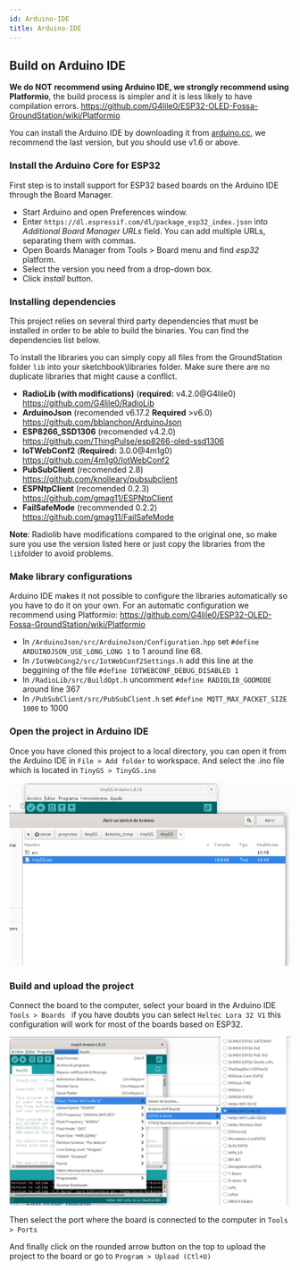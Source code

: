 ```yaml
---
id: Arduino-IDE
title: Arduino-IDE
---
```


## Build on Arduino IDE
**We do NOT recommend using Arduino IDE, we strongly recommend using Platformio**, the build process is simpler and it is less likely to have compilation errors. https://github.com/G4lile0/ESP32-OLED-Fossa-GroundStation/wiki/Platformio

You can install the Arduino IDE by downloading it from [arduino.cc](https://www.arduino.cc/en/Main/Software), we recommend the last version, but you should use v1.6 or above.

### Install the Arduino Core for ESP32
First step is to install support for ESP32 based boards on the Arduino IDE through the Board Manager.

* Start Arduino and open Preferences window.
* Enter `https://dl.espressif.com/dl/package_esp32_index.json` into *Additional Board Manager URLs* field. You can add multiple URLs, separating them with commas. 
* Open Boards Manager from Tools > Board menu and find *esp32* platform.
* Select the version you need from a drop-down box.
* Click *install* button.

### Installing dependencies
This project relies on several third party dependencies that must be installed in order to be able to build the binaries. You can find the dependencies list below.

To install the libraries you can simply copy all files from the GroundStation folder `lib` into your sketchbook\libraries folder. Make sure there are no duplicate libraries that might cause a conflict.

* **RadioLib (with modifications)** (**required:** v4.2.0@G4lile0) https://github.com/G4lile0/RadioLib
* **ArduinoJson** (recomended v6.17.2 **Required** >v6.0) https://github.com/bblanchon/ArduinoJson
* **ESP8266_SSD1306** (recomended v4.2.0) https://github.com/ThingPulse/esp8266-oled-ssd1306
* **IoTWebConf2** (**Required:** 3.0.0@4m1g0) https://github.com/4m1g0/IotWebConf2
* **PubSubClient** (recomended 2.8) https://github.com/knolleary/pubsubclient
* **ESPNtpClient** (recomended 0.2.3) https://github.com/gmag11/ESPNtpClient
* **FailSafeMode** (recommended 0.2.2) https://github.com/gmag11/FailSafeMode

**Note**: Radiolib have modifications compared to the original one, so make sure you use the version listed here or just copy the libraries from the `lib`folder to avoid problems. 

### Make library configurations
Arduino IDE makes it not possible to configure the libraries automatically so you have to do it on your own. For an automatic configuration we recommend using Platformio: https://github.com/G4lile0/ESP32-OLED-Fossa-GroundStation/wiki/Platformio
 * In `/ArduinoJson/src/ArduinoJson/Configuration.hpp` set `#define ARDUINOJSON_USE_LONG_LONG 1` to 1 around line 68.
 * In `/IotWebCong2/src/IotWebConf2Settings.h` add this line at the beggining of the file `#define IOTWEBCONF_DEBUG_DISABLED 1`
 * In `/RadioLib/src/BuildOpt.h` uncomment `#define RADIOLIB_GODMODE` around line 367
 * In `/PubSubClient/src/PubSubClient.h` set `#define MQTT_MAX_PACKET_SIZE 1000` to 1000

### Open the project in Arduino IDE
Once you have cloned this project to a local directory, you can open it from the Arduino IDE in `File > Add folder` to workspace. And select the .ino file which is located in `TinyGS > TinyGS.ino`

![Open on Arduino IDE](assets/images/open_arduino.png "Open on Arduino IDE")

### Build and upload the project
Connect the board to the computer, select your board in the Arduino IDE `Tools > Boards ` if you have doubts you can select `Heltec Lora 32 V1` this configuration will work for most of the boards based on ESP32.

![Select board on Arduino IDE](assets/images/select_board_arduino.png "Select board on Arduino IDE")

Then select the port where the board is connected to the computer in `Tools > Ports`

And finally click on the rounded arrow button on the top to upload the project to the board or go to `Program > Upload (Ctl+U)`
